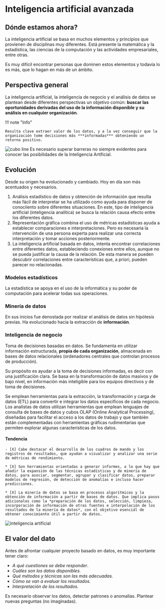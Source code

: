 # Inteligencia artificial avanzada

## Dónde estamos ahora?
La inteligencia artificial se basa en muchos elementos y principios que provienen de disciplinas muy diferentes. Está presente la matemática y la estadística, las ciencias de la computación y las actividades empresariales, entre otras.

Es muy difícil encontrar personas que dominen estos elementos y todavía lo es más, que lo hagan en más de un ámbito.

## Perspectiva general

La inteligencia artificial, la inteligencia de negocio y el análisis de datos se plantean desde diferentes perspectivas un objetivo común: **buscar las oportunidades derivadas del uso de la información disponible y su análisis en cualquier organización**.

!!! note "Info"

    Resulta clave extraer valor de los datos, y a la vez conseguir que la organización tome decisiones más ***informadas*** obteniendo un retorno positivo.


![cubo line](https://etc.usf.edu/clippix/pix/wooden-fence-at-castillo-de-san-marcos_small.jpg)
Es necesario superar barreras no siempre evidentes para conocer las posibilidades de la Inteligencia Artificial.

## Evolución
Desde su origen ha evolucionado y cambiado. Hoy en día son más acentuados y necesarios.

1. Análisis estadístico de datos y obtención de información que resulta más fácil de interpretar se ha utilizado como ayuda para disponer de conociiento sobre diferentes situaciones. En este, tipo de inteligencia artificial (inteligencia analítica) se busca la relación causa efecto entre los diferentes datos. 
2. Representación gráfica combina el uso de métricas estadísticas ayuda a establecer comparaciones e interpretaciones. Pero es necesaria la intervención de una persona experta para realizar una correcta interpretación y tomar acciones posteriormente.
3. La inteligencia artificial basada en datos, intenta encontrar correlaciones entre diferentes datos, estableciendo conexiones entre ellos, aunque no se pueda justificar la causa de la relación. De esta manera se pueden descubrir correlaciones entre características que, a priori, pueden parecer no relacionadas.

### Modelos estadísticos
La estadística se apoya en el uso de la informática y su poder de computación para acelerar todas sus operaciones.

### Minería de datos
En sus inicios fue denostada por realizar el análisis de datos sin hipótesis previas. Ha evolucionado hacia la extracción de **información**.

### Inteligencia de negocio
Toma de decisiones basadas en datos. Se fundamenta en utilizar información estructurada, **propia de cada organización**, almacenada en bases de datos relacionales (ordenadores centrales que controlan procesos de producción).

Su propósito es ayudar a la toma de decisiones informadas, es decir con una justificación clara. Se basa en la transformación de datos masivos y de bajo nivel, en información más inteligible para los equipos directivos y de toma de decisiones.

Se emplean herramientas para la extracción, la transformación y carga de datos (ETL) para convertir e integrar los datos específicos de cada negocio. Los analístas de datos utilizan herramientas que emplean lenguajes de consulta de bases de datos y cubos OLAP (Online Analytical Processing), diseñadas para facilitar el acceso a los datos de trabajo y que también están complementadas con herramientas gráficas rudimentarias que permiten explorar algunas características de los datos.

#### Tendencia

    - [X] Cabe destacar el desarrollo de los cuadros de mando y los registros de resultados, que ayudan a visualizar y analizar una serie de métricas de rendimiento.

    * [X] Son herramientas orientadas a generar informes, a lo que hay que añadir la expansión de las técnicas estadísticas y de minería de datos, para asociar, segmentar, agrupar y clasificar datos, preparar modelos de regresión, de detección de anomalías e incluso hacer predicciones.

    * [X] La minería de datos se basa en procesos algorítmicos y la obtención de información a partir de bases de datos. Que implica pasos adicionales como la *preparación de los datos, selección, limpieza, incorporación de información de otras fuentes e interpolación de los resultados de la minería de datos*, con el objetivo esenciál de obtener conocimiento útil a partir de datos.
    
![inteligencia artificial](https://www.ionos.es/digitalguide/fileadmin/DigitalGuide/Schaubilder/ES-machine-learning-vs-deep-learning.png)


## El valor del dato
Antes de afrontar cualquier proyecto basado en datos, es muy importante tener claro:
-    *A qué cuestiones se debe responder*.
-    *Cuáles son los datos disponibles.*
-    *Qué métodos y técnicas son las más adecuadas.*
-    *Cómo se van a evaluar los resultados.*
-    *Interpretación de los resultados.*

Es necesario observar los datos, detectar patrones o anomalías. Plantear nuevas preguntas (no imaginadas).
